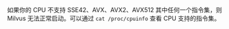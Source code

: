 如果你的 CPU 不支持 SSE42、AVX、AVX2、AVX512 其中任何一个指令集，则 Milvus 无法正常启动。可以通过 <code>cat /proc/cpuinfo</code> 查看 CPU 支持的指令集。